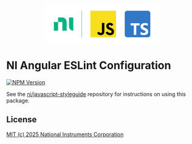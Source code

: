 <div align="center">
    <div>
        <!-- Load images from raw.githubusercontent.com to enable image rendering when viewed from npmjs.com -->
        <img src="https://raw.githubusercontent.com/ni/javascript-styleguide/HEAD/docs/logo.svg" alt="JavaScript, TypeScript, and NI logo" width="300" height="100">
    </div>
</div>

# NI Angular ESLint Configuration

[![NPM Version](https://img.shields.io/npm/v/@ni/eslint-config-angular.svg)](https://www.npmjs.com/package/@ni/eslint-config-angular)

See the [ni/javascript-styleguide](https://github.com/ni/javascript-styleguide#readme) repository for instructions on using this package.

## License

[MIT (c) 2025 National Instruments Corporation](./LICENSE)

